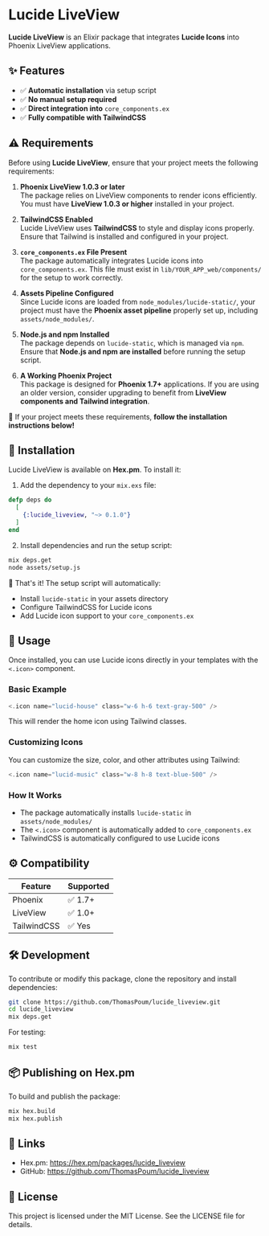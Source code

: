 # Lucide LiveView

**Lucide LiveView** is an Elixir package that integrates **Lucide Icons** into Phoenix LiveView applications.

## ✨ Features

- ✅ **Automatic installation** via setup script
- ✅ **No manual setup required**
- ✅ **Direct integration into** `core_components.ex`
- ✅ **Fully compatible with TailwindCSS**


## ⚠️ Requirements

Before using **Lucide LiveView**, ensure that your project meets the following requirements:

1. **Phoenix LiveView 1.0.3 or later**  
   The package relies on LiveView components to render icons efficiently. You must have **LiveView 1.0.3 or higher** installed in your project.

2. **TailwindCSS Enabled**  
   Lucide LiveView uses **TailwindCSS** to style and display icons properly. Ensure that Tailwind is installed and configured in your project.

3. **`core_components.ex` File Present**  
   The package automatically integrates Lucide icons into `core_components.ex`. This file must exist in `lib/YOUR_APP_web/components/` for the setup to work correctly.

4. **Assets Pipeline Configured**  
   Since Lucide icons are loaded from `node_modules/lucide-static/`, your project must have the **Phoenix asset pipeline** properly set up, including `assets/node_modules/`.

5. **Node.js and npm Installed**  
   The package depends on `lucide-static`, which is managed via `npm`. Ensure that **Node.js and npm are installed** before running the setup script.

6. **A Working Phoenix Project**  
   This package is designed for **Phoenix 1.7+** applications. If you are using an older version, consider upgrading to benefit from **LiveView components and Tailwind integration**.

📌 If your project meets these requirements, **follow the installation instructions below!**


## 🚀 Installation

Lucide LiveView is available on **Hex.pm**. To install it:

1. Add the dependency to your `mix.exs` file:

```elixir
defp deps do
  [
    {:lucide_liveview, "~> 0.1.0"}
  ]
end
```

2. Install dependencies and run the setup script:

```sh
mix deps.get
node assets/setup.js
```

📌 That's it! The setup script will automatically:
- Install `lucide-static` in your assets directory
- Configure TailwindCSS for Lucide icons
- Add Lucide icon support to your `core_components.ex`

## 🎨 Usage

Once installed, you can use Lucide icons directly in your templates with the `<.icon>` component.

### Basic Example

```elixir
<.icon name="lucid-house" class="w-6 h-6 text-gray-500" />
```

This will render the home icon using Tailwind classes.

### Customizing Icons

You can customize the size, color, and other attributes using Tailwind:

```elixir
<.icon name="lucid-music" class="w-8 h-8 text-blue-500" />
```

### How It Works

- The package automatically installs `lucide-static` in `assets/node_modules/`
- The `<.icon>` component is automatically added to `core_components.ex`
- TailwindCSS is automatically configured to use Lucide icons

## ⚙️ Compatibility

| Feature      | Supported |
|--------------|-----------|
| Phoenix      | ✅ 1.7+   |
| LiveView     | ✅ 1.0+   |
| TailwindCSS  | ✅ Yes    |

## 🛠 Development

To contribute or modify this package, clone the repository and install dependencies:

```sh
git clone https://github.com/ThomasPoum/lucide_liveview.git
cd lucide_liveview
mix deps.get
```

For testing:

```sh
mix test
```

## 📦 Publishing on Hex.pm

To build and publish the package:

```sh
mix hex.build
mix hex.publish
```

## 🔗 Links

- Hex.pm: https://hex.pm/packages/lucide_liveview
- GitHub: https://github.com/ThomasPoum/lucide_liveview

## 📄 License

This project is licensed under the MIT License. See the LICENSE file for details.